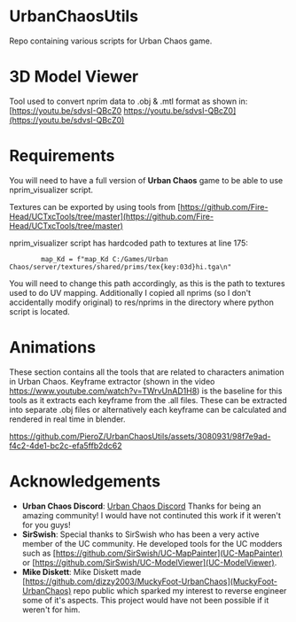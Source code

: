 # UrbanChaosUtils
Repo containing various scripts for Urban Chaos game.

# 3D Model Viewer
Tool used to convert nprim data to .obj & .mtl format as shown in:
[https://youtu.be/sdvsI-QBcZ0 https://youtu.be/sdvsI-QBcZ0](https://youtu.be/sdvsI-QBcZ0)

# Requirements
You will need to have a full version of **Urban Chaos** game to be able to use nprim_visualizer script. 


Textures can be exported by using tools from [https://github.com/Fire-Head/UCTxcTools/tree/master](https://github.com/Fire-Head/UCTxcTools/tree/master)

nprim_visualizer script has hardcoded path to textures at line 175:

            map_Kd = f"map_Kd C:/Games/Urban Chaos/server/textures/shared/prims/tex{key:03d}hi.tga\n"

You will need to change this path accordingly, as this is the path to textures used to do UV mapping. 
Additionally I copied all nprims (so I don't accidentally modify original) to res/nprims in the directory where python script is located. 

# Animations
These section contains all the tools that are related to characters animation in Urban Chaos. 
Keyframe extractor (shown in the video https://www.youtube.com/watch?v=TWrvUnAD1H8) is the baseline for this tools as it extracts each keyframe from the .all files. 
These can be extracted into separate .obj files or alternatively each keyframe can be calculated and rendered in real time in blender. 

https://github.com/PieroZ/UrbanChaosUtils/assets/3080931/98f7e9ad-f4c2-4de1-bc2c-efa5ffb2dc62

# Acknowledgements

   + **Urban Chaos Discord**:  [Urban Chaos Discord](https://discord.gg/uHny8apA2n) Thanks for being an amazing community! I would have not continuted this work if it weren't for you guys! 
   + **SirSwish**: Special thanks to SirSwish who has been a very active member of the UC community. He developed tools for the UC modders such as [https://github.com/SirSwish/UC-MapPainter](UC-MapPainter) or [https://github.com/SirSwish/UC-ModelViewer](UC-ModelViewer). 
   + **Mike Diskett**: Mike Diskett made [https://github.com/dizzy2003/MuckyFoot-UrbanChaos](MuckyFoot-UrbanChaos) repo public which sparked my interest to reverse engineer some of it's aspects. This project would have not been possible if it weren't for him.
